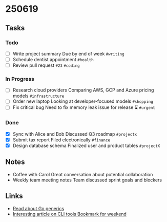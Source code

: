 # 250619

## Tasks

### Todo

- [ ] Write project summary    Due by end of week `#writing`
- [ ] Schedule dentist appointment `#health`
- [ ] Review pull request `#23` `#coding`

### In Progress

- [ ] Research cloud providers   Comparing AWS, GCP and Azure pricing models `#infrastructure`
- [ ] Order new laptop    Looking at developer-focused models `#shopping`
- [ ] Fix critical bug    Need to fix memory leak issue for release ⌛️ `#urgent`

### Done

- [x] Sync with Alice and Bob    Discussed Q3 roadmap `#projectx`
- [x] Submit tax report     Filed electronically `#finance`
- [x] Design database schema    Finalized user and product tables `#projectX`

## Notes

- Coffee with Carol   Great conversation about potential collaboration
- Weekly team meeting notes  Team discussed sprint goals and blockers

## Links

- [Read about Go generics](https://go.dev/doc/tutorial/generics)
- [Interesting article on CLI tools   Bookmark for weekend](https://dev.to/cli-tools)